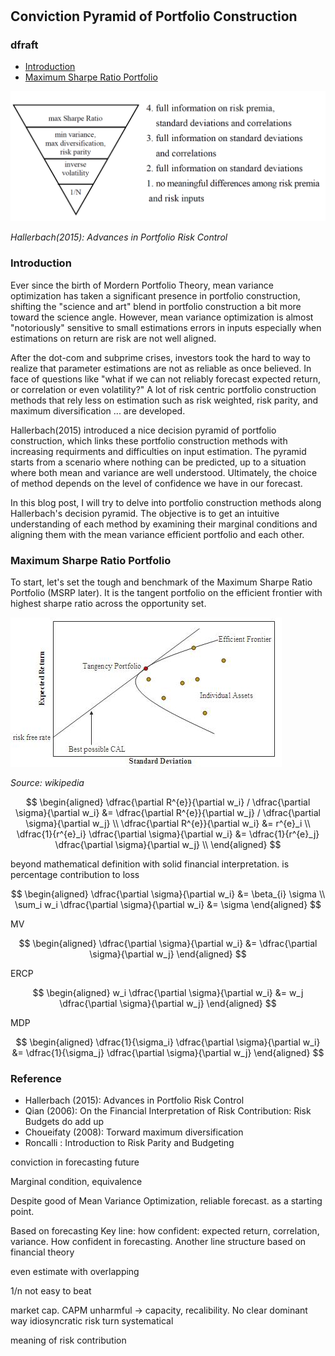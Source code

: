 #

## Conviction Pyramid of Portfolio Construction

### dfraft

- [Introduction](#introduction)
- [Maximum Sharpe Ratio Portfolio](#msrp)


![Image of Pyramid](https://raw.githubusercontent.com/SkyBlueRW/SkyBlueRW.github.io/main/_posts/asset/portfolio_pyramid.png)

*Hallerbach(2015): Advances in Portfolio Risk Control*

### Introduction <a name="introduction"></a>


Ever since the birth of Mordern Portfolio Theory, mean variance optimization has taken a significant presence in portfolio construction, shifting the "science and art" blend in portfolio construction a bit more toward the science angle. However, mean variance optimization is almost "notoriously" sensitive to small estimations errors in inputs especially when estimations on return are risk are not well aligned. 

After the dot-com and subprime crises, investors took the hard to way to realize that parameter estimations are not as reliable as once believed. In face of questions like "what if we can not reliably forecast expected return, or correlation or even volatility?" A lot of risk centric portfolio construction methods that rely less on estimation such as risk weighted, risk parity, and maximum diversification ... are developed. 

Hallerbach(2015) introduced a nice decision pyramid of portfolio construction, which links these portfolio construction methods with increasing requirments and difficulties on input estimation. The pyramid starts from a scenario where nothing can be predicted, up to a situation where both mean and variance are well understood. Ultimately, the choice of method depends on the level of confidence we have in our forecast.

In this blog post, I will try to delve into portfolio construction methods along Hallerbach's decision pyramid. The objective is to get an intuitive understanding of each method by examining their marginal conditions and aligning them with the mean variance efficient portfolio and each other.

### Maximum Sharpe Ratio Portfolio <a name="msrp"></a>

To start, let's set the tough and benchmark of the Maximum Sharpe Ratio Portfolio (MSRP later). It is the tangent portfolio on the efficient frontier with highest sharpe ratio across the opportunity set.

![Image of Tangency](https://raw.githubusercontent.com/SkyBlueRW/SkyBlueRW.github.io/main/_posts/asset/Tangency%20portfolio.jpg)

*Source: wikipedia*

$$
\begin{aligned}
\dfrac{\partial R^{e}}{\partial w_i} / \dfrac{\partial \sigma}{\partial w_i} &= \dfrac{\partial R^{e}}{\partial w_j} / \dfrac{\partial \sigma}{\partial w_j} \\
\dfrac{\partial R^{e}}{\partial w_i} &= r^{e}_i \\
\dfrac{1}{r^{e}_i} \dfrac{\partial \sigma}{\partial w_i} &= \dfrac{1}{r^{e}_j} \dfrac{\partial \sigma}{\partial w_j} \\
\end{aligned}
$$

beyond mathematical definition with solid financial interpretation. is percentage contribution to loss

$$
\begin{aligned}
\dfrac{\partial \sigma}{\partial w_i} &= \beta_{i} \sigma \\
\sum_i w_i \dfrac{\partial \sigma}{\partial w_i} &= \sigma
\end{aligned}
$$


MV

$$
\begin{aligned}
\dfrac{\partial \sigma}{\partial w_i} &= \dfrac{\partial \sigma}{\partial w_j}
\end{aligned}
$$


ERCP

$$
\begin{aligned}
w_i \dfrac{\partial \sigma}{\partial w_i} &= w_j \dfrac{\partial \sigma}{\partial w_j}
\end{aligned}
$$



MDP

$$
\begin{aligned}
\dfrac{1}{\sigma_i} \dfrac{\partial \sigma}{\partial w_i} &= \dfrac{1}{\sigma_j} \dfrac{\partial \sigma}{\partial w_j}
\end{aligned}
$$

### Reference
- Hallerbach (2015): Advances in Portfolio Risk Control
- Qian (2006): On the Financial Interpretation of Risk Contribution: Risk Budgets do add up
- Choueifaty (2008): Torward maximum diversification
- Roncalli : Introduction to Risk Parity and Budgeting




conviction in forecasting future

Marginal condition, equivalence

Despite good of Mean Variance Optimization, reliable forecast. as a starting point.

Based on forecasting
Key line: how confident: expected return, correlation, variance. How confident in forecasting.
Another line structure based on financial theory



even estimate with overlapping

1/n not easy to beat

market cap. 
CAPM unharmful -> capacity, recalibility. No clear dominant way 
idiosyncratic risk turn systematical


meaning of risk contribution


